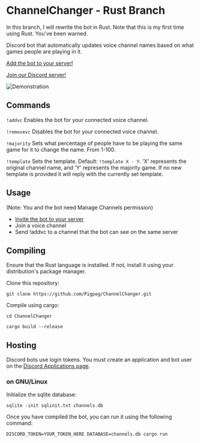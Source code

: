 # ChannelChanger - Rust Branch
In this branch, I will rewrite the bot in Rust. Note that this is my first time using Rust. You've been warned.

Discord bot that automatically updates voice channel names based on what games people are playing in it.

[Add the bot to your server!](https://discordapp.com/oauth2/authorize?client_id=815686117122506842&scope=bot&permissions=16)

[Join our Discord server!](https://discord.gg/ExPdGsW)

![Demonstration](https://github.com/Pigpog/ChannelChanger/raw/master/example.png)

## Commands
`!addvc`      Enables the bot for your connected voice channel.

`!removevc`   Disables the bot for your connected voice channel.

`!majority`   Sets what percentage of people have to be playing the same game for it to change the name. From 1-100.

`!template` Sets the template. Default: `!template X - Y`. 'X' represents the original channel name, and 'Y' represents the majority game. If no new template is provided it will reply with the currently set template.

## Usage
(Note: You and the bot need Manage Channels permission)
 - [Invite the bot to your server](https://discordapp.com/oauth2/authorize?client_id=815686117122506842&scope=bot&permissions=16)
 - Join a voice channel
 - Send !addvc to a channel that the bot can see on the same server

## Compiling

Ensure that the Rust language is installed. If not, install it using your
distribution's package manager.

Clone this repository:

```
git clone https://github.com/Pigpog/ChannelChanger.git
```

Compile using cargo:

```
cd ChannelChanger

cargo build --release
```

## Hosting

Discord bots use login tokens.
You must create an application and bot user on the [Discord Applications page](https://discord.com/developers/applications).

### on GNU/Linux

Initialize the sqlite database:

```
sqlite -init sqlinit.txt channels.db
```

Once you have compiled the bot, you can run it using the following command:

```
DISCORD_TOKEN=YOUR_TOKEN_HERE DATABASE=channels.db cargo run
```


